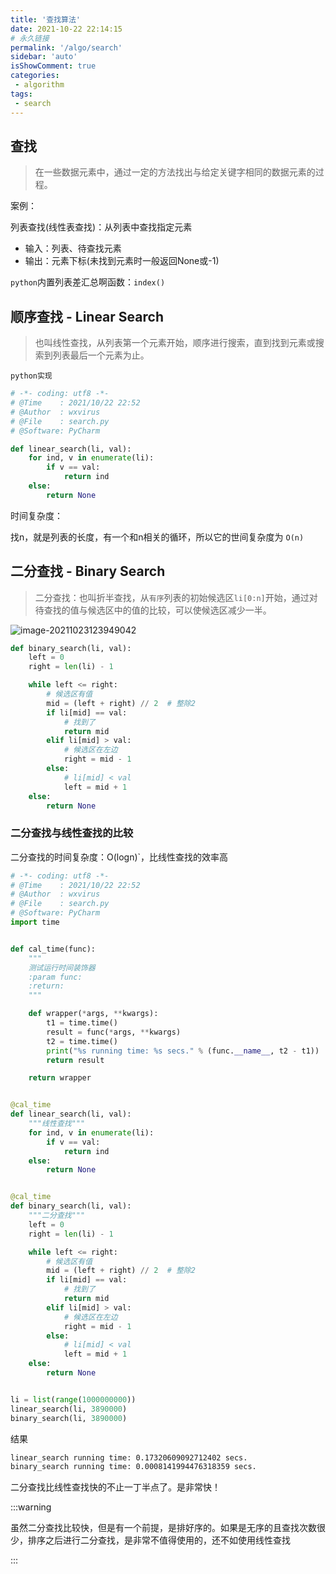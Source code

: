 ```yaml
---
title: '查找算法'
date: 2021-10-22 22:14:15
# 永久链接
permalink: '/algo/search'
sidebar: 'auto'
isShowComment: true
categories:
 - algorithm
tags:
 - search
---
```




## 查找

>   在一些数据元素中，通过一定的方法找出与给定关键字相同的数据元素的过程。



案例：

列表查找(线性表查找)：从列表中查找指定元素

-   输入：列表、待查找元素
-   输出：元素下标(未找到元素时一般返回None或-1)

`python`内置列表差汇总啊函数：`index()`



## 顺序查找 - Linear Search

>   也叫线性查找，从列表第一个元素开始，顺序进行搜索，直到找到元素或搜索到列表最后一个元素为止。

`python实现`

```python
# -*- coding: utf8 -*-
# @Time    : 2021/10/22 22:52
# @Author  : wxvirus
# @File    : search.py
# @Software: PyCharm

def linear_search(li, val):
    for ind, v in enumerate(li):
        if v == val:
            return ind
    else:
        return None

```

时间复杂度：

找n，就是列表的长度，有一个和n相关的循环，所以它的世间复杂度为  `O(n)`



## 二分查找 - Binary Search

>   二分查找：也叫折半查找，从`有序`列表的初始候选区`li[0:n]`开始，通过对待查找的值与候选区中的值的比较，可以使候选区减少一半。



![image-20211023123949042](/vue-blog/assets/images/image-20211023123949042.png)



```python
def binary_search(li, val):
	left = 0
	right = len(li) - 1

	while left <= right:
		# 候选区有值
		mid = (left + right) // 2  # 整除2
		if li[mid] == val:
			# 找到了
			return mid
		elif li[mid] > val:
			# 候选区在左边
			right = mid - 1
		else:
			# li[mid] < val
			left = mid + 1	
	else:
		return None
```



### 二分查找与线性查找的比较

二分查找的时间复杂度：O(logn)`，比线性查找的效率高

```python
# -*- coding: utf8 -*-
# @Time    : 2021/10/22 22:52
# @Author  : wxvirus
# @File    : search.py
# @Software: PyCharm
import time


def cal_time(func):
    """
    测试运行时间装饰器
    :param func:
    :return:
    """

    def wrapper(*args, **kwargs):
        t1 = time.time()
        result = func(*args, **kwargs)
        t2 = time.time()
        print("%s running time: %s secs." % (func.__name__, t2 - t1))
        return result

    return wrapper


@cal_time
def linear_search(li, val):
    """线性查找"""
    for ind, v in enumerate(li):
        if v == val:
            return ind
    else:
        return None


@cal_time
def binary_search(li, val):
    """二分查找"""
    left = 0
    right = len(li) - 1

    while left <= right:
        # 候选区有值
        mid = (left + right) // 2  # 整除2
        if li[mid] == val:
            # 找到了
            return mid
        elif li[mid] > val:
            # 候选区在左边
            right = mid - 1
        else:
            # li[mid] < val
            left = mid + 1
    else:
        return None


li = list(range(1000000000))
linear_search(li, 3890000)
binary_search(li, 3890000)

```

结果

```bash
linear_search running time: 0.17320609092712402 secs.
binary_search running time: 0.0008141994476318359 secs.
```

二分查找比线性查找快的不止一丁半点了。是非常快！

:::warning

虽然二分查找比较快，但是有一个前提，是排好序的。如果是无序的且查找次数很少，排序之后进行二分查找，是非常不值得使用的，还不如使用线性查找

:::

